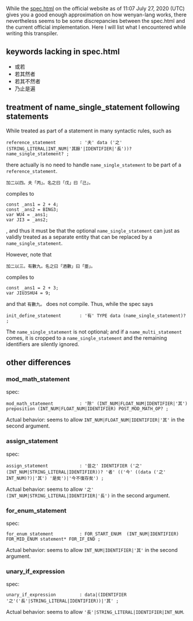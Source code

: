 While the [spec.html](https://wy-lang.org/spec.html) on the official website as of 11:07 July 27, 2020 (UTC) gives you a good enough approximation on how wenyan-lang works, there nevertheless seems to be some discrepancies between the spec.html and the current official implementation. Here I will list what I encountered while writing this transpiler.

## keywords lacking in spec.html

* 或若
* 若其然者
* 若其不然者
* 乃止是遍

## treatment of name_single_statement following statements
While treated as part of a statement in many syntactic rules, such as

```
reference_statement         : '夫' data ('之' (STRING_LITERAL|INT_NUM|'其餘'|IDENTIFIER|'長'))? name_single_statement? ;
```

there actually is no need to handle `name_single_statement` to be part of a `reference_statement`.

```
加二以四。夫「丙」。名之曰「戊」曰「己」。
```

compiles to

```
const _ans1 = 2 + 4;
const _ans2 = BING3;
var WU4 = _ans1;
var JI3 = _ans2;
```

, and thus it must be that the optional `name_single_statement` can just as validly treated as a separate entity that can be replaced by a `name_single_statement`.

However, note that

```
加二以三。有數九。名之曰「酒數」曰「亜」。
```

compiles to

```
const _ans1 = 2 + 3;
var JIU3SHU4 = 9;
```

and that `有數九。` does not compile. Thus, while the spec says

```
init_define_statement       : '有' TYPE data (name_single_statement)? ;
```

The `name_single_statement` is not optional; and if a `name_multi_statement` comes, it is cropped to a `name_single_statement` and the remaining identifiers are silently ignored.

## other differences

### mod_math_statement

spec:
```
mod_math_statement          : '除' (INT_NUM|FLOAT_NUM|IDENTIFIER|'其') preposition (INT_NUM|FLOAT_NUM|IDENTIFIER) POST_MOD_MATH_OP? ;
```

Actual behavior: seems to allow `INT_NUM|FLOAT_NUM|IDENTIFIER|'其'` in the second argument.

### assign_statement

spec:
```
assign_statement            : '昔之' IDENTIFIER ('之' (INT_NUM|STRING_LITERAL|IDENTIFIER))? '者' (('今' ((data ('之' INT_NUM)?)|'其') '是矣')|'今不復存矣') ;
```

Actual behavior: seems to allow `'之' (INT_NUM|STRING_LITERAL|IDENTIFIER|'長')` in the second argument.

### for_enum_statement

spec:
```
for_enum_statement          : FOR_START_ENUM  (INT_NUM|IDENTIFIER)  FOR_MID_ENUM statement* FOR_IF_END ;
```

Actual behavior: seems to allow `INT_NUM|IDENTIFIER|'其'` in the second argument.

### unary_if_expression

spec:
```
unary_if_expression         : data|(IDENTIFIER '之'('長'|STRING_LITERAL|IDENTIFIER))|'其' ;
```

Actual behavior: seems to allow `'長'|STRING_LITERAL|IDENTIFIER|INT_NUM`.
